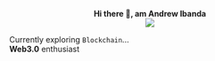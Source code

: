 <p align="center">
  <b>Hi there 👋, am Andrew Ibanda</b><br/>
  <img src="https://user-images.githubusercontent.com/89193688/177969152-9b2d19c7-4fe8-4637-8fdd-4b8ebfd332cf.png"
</p>

Currently exploring ```Blockchain```... <br/>
**Web3.0** enthusiast
